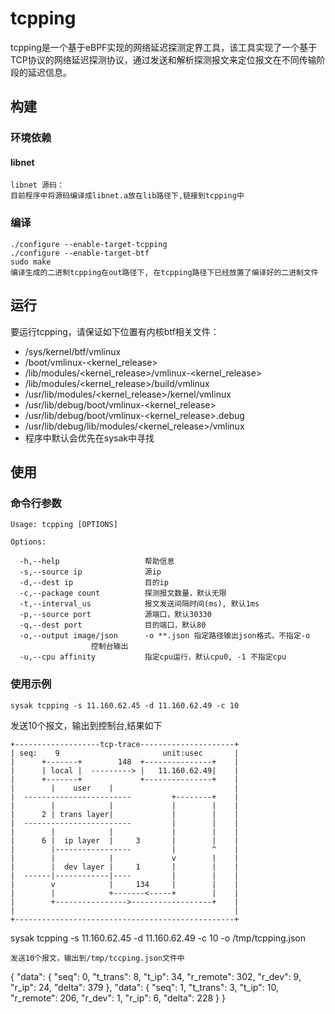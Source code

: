 # tcpping
tcpping是一个基于eBPF实现的网络延迟探测定界工具，该工具实现了一个基于TCP协议的网络延迟探测协议，通过发送和解析探测报文来定位报文在不同传输阶段的延迟信息。
## 构建
### 环境依赖

#### libnet

```
libnet 源码：
目前程序中将源码编译成libnet.a放在lib路径下,链接到tcpping中
```

### 编译
```
./configure --enable-target-tcpping
./configure --enable-target-btf
sudo make
编译生成的二进制tcpping在out路径下, 在tcpping路径下已经放置了编译好的二进制文件
```
## 运行
要运行tcpping，请保证如下位置有内核btf相关文件：
- /sys/kernel/btf/vmlinux
- /boot/vmlinux-<kernel_release>
- /lib/modules/<kernel_release>/vmlinux-<kernel_release>
- /lib/modules/<kernel_release>/build/vmlinux
- /usr/lib/modules/<kernel_release>/kernel/vmlinux
- /usr/lib/debug/boot/vmlinux-<kernel_release>
- /usr/lib/debug/boot/vmlinux-<kernel_release>.debug
- /usr/lib/debug/lib/modules/<kernel_release>/vmlinux
- 程序中默认会优先在sysak中寻找

## 使用
### 命令行参数
```
Usage: tcpping [OPTIONS]

Options:

  -h,--help                   帮助信息
  -s,--source ip              源ip
  -d,--dest ip                目的ip
  -c,--package count          探测报文数量，默认无限
  -t,--interval_us            报文发送间隔时间(ms), 默认1ms
  -p,--source port            源端口，默认30330
  -q,--dest port              目的端口，默认80
  -o,--output image/json      -o **.json 指定路径输出json格式，不指定-o
			      控制台输出
  -u,--cpu affinity           指定cpu运行，默认cpu0, -1 不指定cpu
```
### 使用示例
```
sysak tcpping -s 11.160.62.45 -d 11.160.62.49 -c 10
```
发送10个报文，输出到控制台,结果如下
```
+-------------------tcp-trace---------------------+
| seq:    9                       unit:usec       |
|      +-------+        148  +---------------+    |
|      | local |  ---------> |   11.160.62.49|    |
|      +-------+             +---------------+    |
|        |    user    |                           |
|  ------------------------         +--------+    |
|        |            |             |        |    |
|      2 | trans layer|             |        |    |
|  ------------------------         |        |    |
|        |            |             |        |    |
|      6 |  ip layer  |     3       |        |    |
|        |-----------------         |        ^    |
|        |            |             v        |    |
|        |  dev layer |     1       |        |    |
|  ------|------------|----         |        |    |
|        v            |     134     |        |    |
|        |            +-------<-----+        |    |
|        +---------------->------------------+    |
|                                                 |
+-------------------------------------------------+
```
sysak tcpping -s 11.160.62.45 -d 11.160.62.49 -c 10 -o /tmp/tcpping.json
```
发送10个报文，输出到/tmp/tccping.json文件中
```
{
        "data": {
                "seq":  0,
                "t_trans":      8,
                "t_ip": 34,
                "r_remote":     302,
                "r_dev":        9,
                "r_ip": 24,
                "delta":        379
        },
        "data": {
                "seq":  1,
                "t_trans":      3,
                "t_ip": 10,
                "r_remote":     206,
                "r_dev":        1,
                "r_ip": 6,
                "delta":        228
        }
}
```
